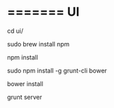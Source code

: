 =======
UI
======


cd ui/

sudo brew install npm 

npm install

sudo npm install -g grunt-cli bower

bower install

grunt server
